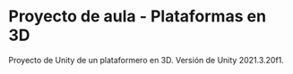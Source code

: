 # Proyecto de aula - Plataformas en 3D
 Proyecto de Unity de un plataformero en 3D. Versión de Unity 2021.3.20f1.

